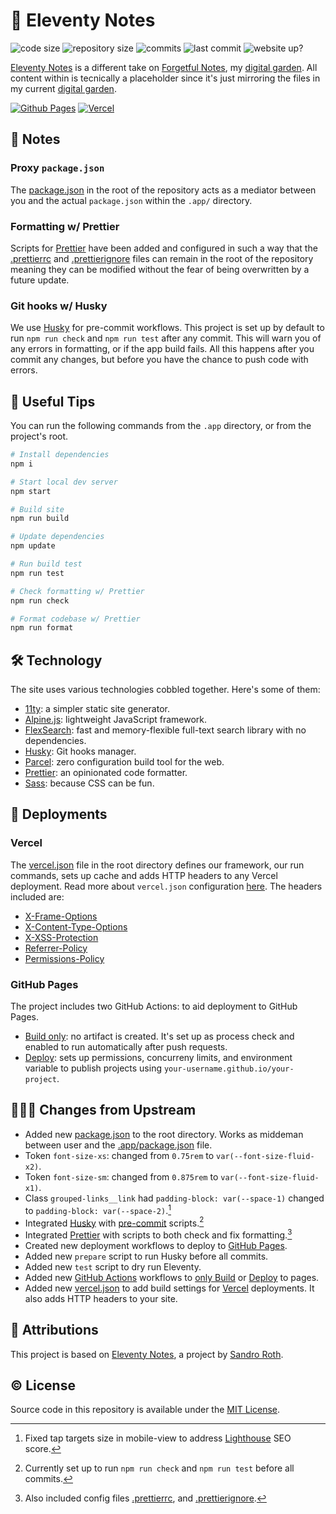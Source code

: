 # 📒 Eleventy Notes

![code size](https://img.shields.io/github/languages/code-size/semanticdata/forgetful-notes) ![repository size](https://img.shields.io/github/repo-size/semanticdata/forgetful-notes) ![commits](https://img.shields.io/github/commit-activity/t/semanticdata/forgetful-notes) ![last commit](https://img.shields.io/github/last-commit/semanticdata/forgetful-notes) ![website up?](https://img.shields.io/website/https/forgetfulnotes.com.svg)

[Eleventy Notes](https://semanticdata.github.io/eleventy-notes/) is a different take on [Forgetful Notes](https://forgetfulnotes.com/), my [digital garden](https://forgetfulnotes.com/Digital-Garden). All content within is tecnically a placeholder since it's just mirroring the files in my current [digital garden](https://forgetfulnotes.com/).

[![Github Pages](https://img.shields.io/badge/github%20pages-121013?style=for-the-badge&logo=github&logoColor=white)](https://semanticdata.github.io/eleventy-notes/) [![Vercel](https://img.shields.io/badge/vercel-%23000000.svg?style=for-the-badge&logo=vercel&logoColor=white)](https://eleventy-notes.vercel.app/)

## 📝 Notes

### Proxy `package.json`

The [package.json](package.json) in the root of the repository acts as a mediator between you and the actual `package.json` within the `.app/` directory.

### Formatting w/ Prettier

Scripts for [Prettier](https://github.com/prettier/prettier) have been added and configured in such a way that the [.prettierrc](.prettierrc) and [.prettierignore](..prettierignore) files can remain in the root of the repository meaning they can be modified without the fear of being overwritten by a future update.

### Git hooks w/ Husky

We use [Husky](https://github.com/typicode/husky) for pre-commit workflows. This project is set up by default to run `npm run check` and `npm run test` after any commit. This will warn you of any errors in formatting, or if the app build fails. All this happens after you commit any changes, but before you have the chance to push code with errors.

## 🔧 Useful Tips

You can run the following commands from the `.app` directory, or from the project's root.

```sh
# Install dependencies
npm i

# Start local dev server
npm start

# Build site
npm run build

# Update dependencies
npm update

# Run build test
npm run test

# Check formatting w/ Prettier
npm run check

# Format codebase w/ Prettier
npm run format
```

## 🛠️ Technology

The site uses various technologies cobbled together. Here's some of them:

- [11ty](https://www.11ty.dev/): a simpler static site generator.
- [Alpine.js](https://alpinejs.dev/): lightweight JavaScript framework.
- [FlexSearch](https://github.com/nextapps-de/flexsearch): fast and memory-flexible full-text search library with no dependencies.
- [Husky](https://github.com/typicode/husky): Git hooks manager.
- [Parcel](https://parceljs.org/): zero configuration build tool for the web.
- [Prettier](https://github.com/prettier/prettier): an opinionated code formatter.
- [Sass](https://github.com/sass/sass): because CSS can be fun.

## 🚀 Deployments

### Vercel

The [vercel.json](vercel.json) file in the root directory defines our framework, our run commands, sets up cache and adds HTTP headers to any Vercel deployment. Read more about `vercel.json` configuration [here](https://vercel.com/docs/projects/project-configuration). The headers included are:

<!-- - [Content Security Policy](https://developer.mozilla.org/en-US/docs/Web/HTTP/CSP) (CSP) -->

- [X-Frame-Options](https://developer.mozilla.org/en-US/docs/Web/HTTP/Headers/X-Frame-Options)
- [X-Content-Type-Options](https://developer.mozilla.org/en-US/docs/Web/HTTP/Headers/X-Content-Type-Options)
- [X-XSS-Protection](https://developer.mozilla.org/en-US/docs/Web/HTTP/Headers/X-XSS-Protection)
- [Referrer-Policy](https://developer.mozilla.org/en-US/docs/Web/HTTP/Headers/Referrer-Policy)
- [Permissions-Policy](https://developer.mozilla.org/en-US/docs/Web/HTTP/Headers/Permissions-Policy)

### GitHub Pages

The project includes two GitHub Actions: to aid deployment to GitHub Pages.

- [Build only](https://github.com/semanticdata/eleventy-notes/blob/main/.github/workflows/build-only.yml): no artifact is created. It's set up as process check and enabled to run automatically after push requests.
- [Deploy](https://github.com/semanticdata/eleventy-notes/blob/main/.github/workflows/deploy.yml): sets up permissions, concurreny limits, and environment variable to publish projects using `your-username.github.io/your-project`.

## 👨🏼‍💻 Changes from Upstream

- Added new [package.json](package.json) to the root directory. Works as middeman between user and the [.app/package.json](.app/package.json) file.
- Token `font-size-xs`: changed from `0.75rem` to `var(--font-size-fluid-x2)`.
- Token `font-size-sm`: changed from `0.875rem` to `var(--font-size-fluid-x1)`.
- Class `grouped-links__link` had `padding-block: var(--space-1)` changed to `padding-block: var(--space-2)`.[^1]
- Integrated [Husky](https://github.com/typicode/husky) with [pre-commit](/.app/.husky/pre-commit) scripts.[^2]
- Integrated [Prettier](https://github.com/prettier/prettier) with scripts to both check and fix formatting.[^3]
- Created new deployment workflows to deploy to [GitHub Pages](https://pages.github.com/).
- Added new `prepare` script to run Husky before all commits.
- Added new `test` script to dry run Eleventy.
- Added new [GitHub Actions](https://github.com/features/actions) workflows to [only Build](.github/workflows/build-only.yml) or [Deploy](.github/workflows/deploy.yml) to pages.
- Added new [vercel.json](vercel.json) to add build settings for [Vercel](https://vercel.com/) deployments. It also adds HTTP headers to your site.

## 💜 Attributions

This project is based on [Eleventy Notes](https://github.com/rothsandro/eleventy-notes), a project by [Sandro Roth](https://github.com/rothsandro).

## © License

Source code in this repository is available under the [MIT License](LICENSE).

[^1]: Fixed tap targets size in mobile-view to address [Lighthouse](https://developer.chrome.com/docs/lighthouse) SEO score.
[^2]: Currently set up to run `npm run check` and `npm run test` before all commits.
[^3]: Also included config files [.prettierrc](.prettierrc), and [.prettierignore](..prettierignore).
